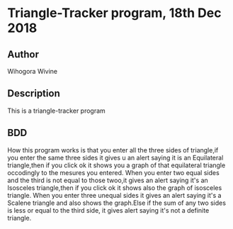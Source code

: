 # Triangle-Tracker program, 18th Dec 2018
## Author
Wihogora Wivine
## Description
This is a triangle-tracker program
## BDD
How this program works is that you enter all the three sides of triangle,if you enter the same three sides it gives u an alert saying it is an Equilateral triangle,then if you click ok it shows you a graph of that equilateral triangle occodingly to the mesures you entered.
When you enter two equal sides and the third is not equal to those twoo,it gives an alert saying it's an Isosceles triangle,then if you click ok it shows also the graph of isosceles triangle.
When you enter three unequal sides it gives an alert saying it's a Scalene triangle and also shows the graph.Else if the sum of any two sides is less or equal to the third side, it gives alert saying it's not a definite triangle.